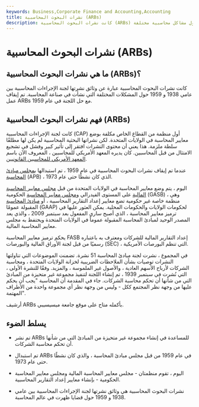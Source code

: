 ```yaml
---
keywords: Business,Corporate Finance and Accounting,Accounting
title: نشرات البحوث المحاسبية (ARBs)
description: كانت نشرات البحوث المحاسبية (ARBs) وثائق نشرتها لجنة الإجراءات المحاسبية بين عامي 1938 و 1959 حول مشاكل محاسبية مختلفة.
---
```


# نشرات البحوث المحاسبية (ARBs)
## ما هي نشرات البحوث المحاسبية (ARBs)؟

كانت نشرات البحوث المحاسبية عبارة عن وثائق نشرتها لجنة الإجراءات المحاسبية بين عامي 1938 و 1959 حول المشكلات المختلفة التي نشأت في صناعة المحاسبة. تم إيقاف عمل ARBs مع حل اللجنة في عام 1959.

## فهم نشرات البحوث المحاسبية (ARBs)

كانت لجنة الإجراءات المحاسبية (CAP) أول منظمة من القطاع الخاص مكلفة بوضع معايير المحاسبة في الولايات المتحدة. لكن نشراتها البحثية المحاسبية لم يكن لها مطلقًا سلطة ملزمة. هذا يعني أن محتوى النشرات افتقر إلى تأثير كبير وفشل في تشجيع الامتثال من قبل المحاسبين. كان يديره المعهد الأمريكي للمحاسبين ، المعروف الآن باسم [المعهد الأمريكي للمحاسبين القانونيين](/american-institute-of-certified-public-accountants).

عندما تم إيقاف نشرات البحوث المحاسبية في عام 1959 ، تم استبدالها [بمجلس مبادئ المحاسبة](/accounting-priciples-board) (APB) ، الذي كان نشطًا حتى عام 1973.

اليوم ، يتم وضع معايير المحاسبة في الولايات المتحدة من قبل [مجلس معايير المحاسبة المالية](/fasb) على المستوى الفيدرالي [ومجلس معايير المحاسبة](/government-accounting-standards-board-gasb) الحكومية (GASB) ، وهي منظمة خاصة غير حكومية تضع معايير إعداد التقارير المحاسبية ، أو [مبادئ المحاسبة](/gaap) المقبولة عمومًا (GAAP) لحكومات الولايات والحكومات المحلية. يمكن العثور عليها في ترميز معايير المحاسبة ، الذي أصبح ساري المفعول بعد سبتمبر 2009 ، والذي يعد المصدر الوحيد لمبادئ المحاسبة المقبولة عموماً في الولايات المتحدة ويحتفظ به مجلس معايير المحاسبة المالية.

يحكم ترميز معايير المحاسبة FASB إعداد التقارير المالية للشركات ومعترف به باعتباره رسميًا من قبل لجنة الأوراق المالية والبورصات (SEC) ، التي تنظم البورصات الأمريكية.

في المجموع ، نشرت لجنة مبادئ المحاسبة 51 نشرة. تضمنت الموضوعات التي تناولتها النشرات توصيات بشأن الملاحظات الضريبية لخزانة الولايات المتحدة ، ومحاسبة الشركات لأرباح الأسهم العادية ، والأصول غير الملموسة ، والمزيد. وفقًا للنشرة الأولى ، التي نُشرت في سبتمبر 1939 ، تم إنشاء اللجنة لتنفيذ مجموعة غير متحيزة من المبادئ التي من شأنها أن تحكم محاسبة الشركات. جاء في المقدمة أن المحاسبة "يجب أن يحكم عليها من وجهة نظر المجتمع ككل - وليس من وجهة نظر أي مجموعة واحدة من الأطراف المهتمة".

أرشيف ARBs بأكمله متاح على موقع جامعة ميسيسيبي.

## يسلط الضوء

- تم نشر ARBs للمساعدة في إنشاء مجموعة غير متحيزة من المبادئ التي من شأنها أن تحكم محاسبة الشركات.

- تم استبدال ARBs في عام 1959 من قبل مجلس مبادئ المحاسبة ، والذي كان نشطًا حتى عام 1973.

- اليوم ، تقوم منظمتان - مجلس معايير المحاسبة المالية ومجلس معايير المحاسبة الحكومية - بإنشاء معايير إعداد التقارير المحاسبية.

- نشرات البحوث المحاسبية هي وثائق نشرتها لجنة الإجراءات المحاسبية بين عامي 1938 و 1959 حول قضايا ظهرت في عالم المحاسبة.

